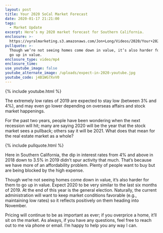 ```yaml
---
layout: post
title: Your 2020 SoCal Market Forecast
date: 2020-01-17 21:21:00
tags:
  - Market Update
excerpt: Here’s my 2020 market forecast for Southern California.
enclosure: >-
  https://vyralmarketing.s3.amazonaws.com/Jon+Long/Videos/2020/Your+2020+SoCal+Market+Forecast.mp4
pullquote: >-
  Though we’re not seeing homes come down in value, it’s also harder for them to
  go up in value.
enclosure_type: video/mp4
enclosure_time:
use_youtube_image: false
youtube_alternate_image: /uploads/expect-in-2020-youtube.jpg
youtube_code: j4B1WG7XvV0
---
```


{% include youtube.html %}

The extremely low rates of 2019 are expected to stay low (between 3% and 4%), and may even go lower depending on overseas affairs and stock market happenings.&nbsp;

For the past two years, people have been wondering when the next recession will hit; many are saying 2020 will be the year that the stock market sees a pullback; others say it will be 2021. What does that mean for the real estate market as a whole?

{% include pullquote.html %}

Here in Southern California, the dip in interest rates from 4% and above in 2018 down to 3.5% in 2019 didn’t spur activity that much. That’s because we have more of an affordability problem. Plenty of people want to buy but are being blocked by the high expense.&nbsp;

Though we’re not seeing homes come down in value, it’s also harder for them to go up in value. Expect 2020 to be very similar to the last six months of 2019. At the end of this year is the general election. Naturally, the current administration will want to keep market conditions favorable (e.g., maintaining low rates) so it reflects positively on them heading into November.&nbsp;

Pricing will continue to be as important as ever; if you overprice a home, it’ll sit on the market. As always, if you have any questions, feel free to reach out to me via phone or email. I’m happy to help you any way I can.